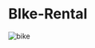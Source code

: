 # BIke-Rental

![bike](https://user-images.githubusercontent.com/74761614/104839164-6e869180-58e5-11eb-9d22-72c2fc95b477.jpeg)
